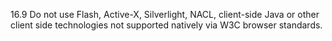 16.9 Do not use Flash, Active-X, Silverlight, NACL, client-side Java or other client side technologies not supported natively via W3C browser standards.